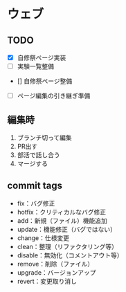 # ウェブ

## TODO
- [x] 自修祭ページ実装
- [ ] 実験一覧整備
- [] 自修祭ページ整備
- [ ] ページ編集の引き継ぎ準備


## 編集時
1. ブランチ切って編集
1. PR出す
1. 部活で話し合う
1. マージする

## commit tags
- fix：バグ修正
- hotfix：クリティカルなバグ修正
- add：新規（ファイル）機能追加
- update：機能修正（バグではない）
- change：仕様変更
- clean：整理（リファクタリング等）
- disable：無効化（コメントアウト等）
- remove：削除（ファイル）
- upgrade：バージョンアップ
- revert：変更取り消し
